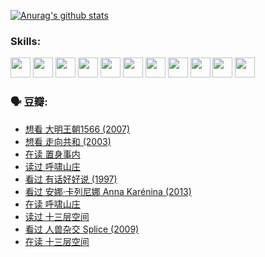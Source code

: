 
[![Anurag's github stats](https://github-readme-stats.vercel.app/api?username=w940853815)](https://github.com/anuraghazra/github-readme-stats)

### Skills:

<code><img height="32" src="https://cdn.jsdelivr.net/npm/simple-icons@v5/icons/python.svg"></code>
<code><img height="32" src="https://cdn.jsdelivr.net/npm/simple-icons@v5/icons/javascript.svg"></code>
<code><img height="32" src="https://cdn.jsdelivr.net/npm/simple-icons@v5/icons/django.svg"></code>
<code><img height="32" src="https://cdn.jsdelivr.net/npm/simple-icons@v5/icons/flask.svg"></code>
<code><img height="32" src="https://cdn.jsdelivr.net/npm/simple-icons@v5/icons/vuetify.svg"></code>
<code><img height="32" src="https://cdn.jsdelivr.net/npm/simple-icons@v5/icons/git.svg"></code>
<code><img height="32" src="https://cdn.jsdelivr.net/npm/simple-icons@v5/icons/docker.svg"></code>
<code><img height="32" src="https://cdn.jsdelivr.net/npm/simple-icons@v5/icons/postgresql.svg"></code>
<code><img height="32" src="https://cdn.jsdelivr.net/npm/simple-icons@v5/icons/elasticsearch.svg"></code>
<code><img height="32" src="https://cdn.jsdelivr.net/npm/simple-icons@v5/icons/macos.svg"></code>
<code><img height="32" src="https://cdn.jsdelivr.net/npm/simple-icons@v5/icons/linux.svg"></code>

### 🗣 豆瓣:

<!-- DOUBAN-ACTIVITIES:START -->
- [想看 大明王朝1566‎ (2007)](https://www.douban.com/people/136069238/status/3710980213/?_i=41190734)
- [想看 走向共和‎ (2003)](https://www.douban.com/people/136069238/status/3710980002/?_i=41190734)
- [在读 置身事内](https://www.douban.com/people/136069238/status/3710472151/?_i=41190734)
- [读过 呼啸山庄](https://www.douban.com/people/136069238/status/3710470617/?_i=41190734)
- [看过 有话好好说‎ (1997)](https://www.douban.com/people/136069238/status/3709833172/?_i=41190734)
- [看过 安娜·卡列尼娜 Anna Karénina‎ (2013)](https://www.douban.com/people/136069238/status/3708942010/?_i=41190734)
- [在读 呼啸山庄](https://www.douban.com/people/136069238/status/3701626992/?_i=41190734)
- [读过 十三层空间](https://www.douban.com/people/136069238/status/3700755247/?_i=41190734)
- [看过 人兽杂交 Splice‎ (2009)](https://www.douban.com/people/136069238/status/3700243036/?_i=41190734)
- [在读 十三层空间](https://www.douban.com/people/136069238/status/3695060207/?_i=41190734)
<!-- DOUBAN-ACTIVITIES:END -->
<!--
**w940853815/w940853815** is a ✨ _special_ ✨ repository because its `README.md` (this file) appears on your GitHub profile.

Here are some ideas to get you started:

- 🔭 I’m currently working on ...
- 🌱 I’m currently learning ...
- 👯 I’m looking to collaborate on ...
- 🤔 I’m looking for help with ...
- 💬 Ask me about ...
- 📫 How to reach me: ...
- 😄 Pronouns: ...
- ⚡ Fun fact: ...
-->
